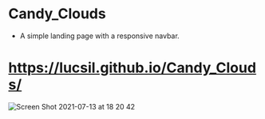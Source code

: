 # Candy_Clouds
* A simple landing page with a responsive navbar.
# https://lucsil.github.io/Candy_Clouds/
![Screen Shot 2021-07-13 at 18 20 42](https://user-images.githubusercontent.com/69750127/125497473-31013647-b509-45f5-a121-19851796da87.png)
